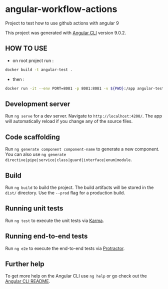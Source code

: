 # angular-workflow-actions
Project to test how to use github actions with angular 9

This project was generated with [Angular CLI](https://github.com/angular/angular-cli) version 9.0.2.

## HOW TO USE

* on root project run :
```bash
docker build -t angular-test .
```
* then : 

```bash
docker run -it --env PORT=8081 -p 8081:8081 -v ${PWD}:/app angular-test
```

## Development server

Run `ng serve` for a dev server. Navigate to `http://localhost:4200/`. The app will automatically reload if you change any of the source files.

## Code scaffolding

Run `ng generate component component-name` to generate a new component. You can also use `ng generate directive|pipe|service|class|guard|interface|enum|module`.

## Build

Run `ng build` to build the project. The build artifacts will be stored in the `dist/` directory. Use the `--prod` flag for a production build.

## Running unit tests

Run `ng test` to execute the unit tests via [Karma](https://karma-runner.github.io).

## Running end-to-end tests

Run `ng e2e` to execute the end-to-end tests via [Protractor](http://www.protractortest.org/).

## Further help

To get more help on the Angular CLI use `ng help` or go check out the [Angular CLI README](https://github.com/angular/angular-cli/blob/master/README.md).
